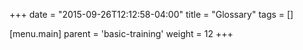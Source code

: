 +++
date = "2015-09-26T12:12:58-04:00"
title = "Glossary"
tags = []

[menu.main]
  parent = 'basic-training'
  weight = 12
+++
